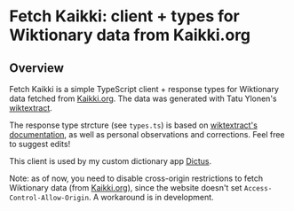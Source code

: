 # Fetch Kaikki: client + types for Wiktionary data from Kaikki.org

## Overview

Fetch Kaikki is a simple TypeScript client + response types for Wiktionary data fetched from [Kaikki.org](https://kaikki.org). The data was generated with Tatu Ylonen's [wiktextract](https://github.com/tatuylonen/wiktextract).

The response type strcture (see `types.ts`) is based on [wiktextract's documentation](https://github.com/tatuylonen/wiktextract#format-of-the-extracted-word-entries), as well as personal observations and corrections. Feel free to suggest edits!

This client is used by my custom dictionary app [Dictus](https://github.com/vls9/dictus).

Note: as of now, you need to disable cross-origin restrictions to fetch Wiktionary data (from [Kaikki.org](https://kaikki.org)), since the website doesn't set `Access-Control-Allow-Origin`. A workaround is in development.
